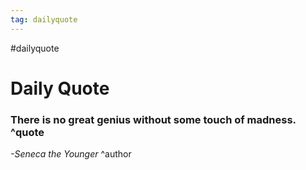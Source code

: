 ```yaml
---
tag: dailyquote
---
```


#dailyquote

# Daily Quote

### There is no great genius without some touch of madness. ^quote
*-Seneca the Younger* ^author
